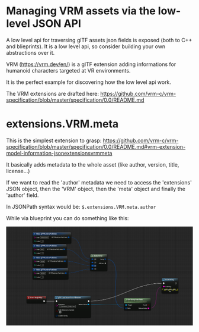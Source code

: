 # Managing VRM assets via the low-level JSON API

A low level api for traversing glTF assets json fields is exposed (both to C++ and blieprints). It is a low level api, so consider building your own abstractions over it.

VRM (https://vrm.dev/en/) is a glTF extension adding informations for humanoid characters targeted at VR environments.

It is the perfect example for discovering how the low level api work.

The VRM extensions are drafted here: https://github.com/vrm-c/vrm-specification/blob/master/specification/0.0/README.md

# extensions.VRM.meta

This is the simplest extension to grasp: https://github.com/vrm-c/vrm-specification/blob/master/specification/0.0/README.md#vrm-extension-model-information-jsonextensionsvrmmeta

It basically adds metadata to the whole asset (like author, version, title, license...)

If we want to read the 'author' metadata we need to access the 'extensions' JSON object, then the 'VRM' object, then the 'meta' object and finally the 'author' field.

In JSONPath syntax would be: `$.extensions.VRM.meta.author`

While via blueprint you can do something like this:

![VRMmeta](Docs/Screenshots/VRMmeta.PNG?raw=true "VRMmeta")
